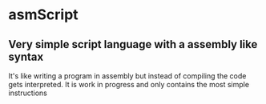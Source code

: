 # asmScript

## Very simple script language with a assembly like syntax

It's like writing a program in assembly but instead of compiling the code gets interpreted.
It is work in progress and only contains the most simple instructions

